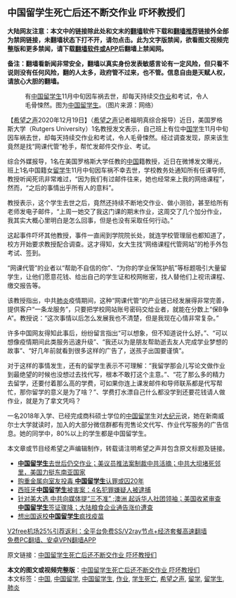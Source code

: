  <h2>中国留学生死亡后还不断交作业 吓坏教授们</h2> <p class="notice"><b>大陆网友注意：本文中的链接除此处和文末的<a href="https://github.com/bannedbook/fanqiang" >翻墙</a>软件下载和<a href="https://github.com/killgcd/justmysocks/blob/master/README.md">翻墙推荐</a>链接外全部为禁网链接，未翻墙状态下打不开，请勿点击。此为文字版禁闻，欲看图文视频完整版和更多禁闻，请下载<a href="https://github.com/bannedbook/fanqiang">翻墙软件或APP</a>后翻墙上禁闻网。</p><p>备注：翻墙看新闻非常安全，翻墙以真实身份发表敏感言论有一定风险，但只看不说则没有任何风险，翻的人太多，政府管不过来，也不管。信息自由是天赋人权，请放心大胆的翻墙。</b></p>  <div class="entry"> <figure><figcaption>有<span class='wp_keywordlink_affiliate'><a href="https://www.bannedbook.org/" title="中国" target="_blank">中国</a></span><a href="https://www.bannedbook.org/bnews/tag/%e7%95%99%e5%ad%a6%e7%94%9f/" class="st_tag internal_tag" rel="tag" title="标签 留学生 下的日志">留学生</a>11月中旬因车祸去世，却每天持续交<a href="https://www.bannedbook.org/bnews/tag/%E4%BD%9C%E4%B8%9A/" class="st_tag internal_tag" rel="tag" title="标签 作业 下的日志">作业</a>和考试，令人毛骨悚然。图为<a href="https://www.bannedbook.org/bnews/tag/%e4%b8%ad%e5%9b%bd%e7%95%99%e5%ad%a6%e7%94%9f/" class="st_tag internal_tag" rel="tag" title="标签 中国留学生 下的日志">中国留学生</a>。（图片来源：网络）</figcaption></figure> <p>【<span class='wp_keywordlink_affiliate'><a href="https://www.soundofhope.org" title="希望之声" target="_blank">希望之声</a></span>2020年12月19日】（<a href="https://www.bannedbook.org/bnews/tag/%e5%b8%8c%e6%9c%9b%e4%b9%8b%e5%a3%b0/" class="st_tag internal_tag" rel="tag" title="标签 希望之声 下的日志">希望之声</a>记者福明真综合报导）近日，美国罗格斯大学（Rutgers University）1名教授发文表示，自己班上有位中<span class='wp_keywordlink'><a href="https://www.bannedbook.org/forum24/" title="国学传统文化禁书" target="_blank">国学</a></span>生11月中旬因车祸去世，却每天持续交作业和考试，令人毛骨悚然。经过调查发现，原来该生竟然是找“网课代管”枪手，帮忙发邮件交作业、考试。</p> <p>综合外媒报导，1名在美国罗格斯大学任教的<a href="https://www.bannedbook.org/bnews/tag/%E4%B8%AD%E5%9B%BD/" class="st_tag internal_tag" rel="tag" title="标签 中国 下的日志">中国</a>籍教授，近日在微博发文曝光，班上1名中国籍女<a href="https://www.bannedbook.org/bnews/tag/%E7%95%99%E5%AD%A6/" class="st_tag internal_tag" rel="tag" title="标签 留学 下的日志">留学</a>生11月中旬因车祸不幸去世，学校教务处通知所有任课导师,教授听闻死讯非常难过，“因为我们有过邮件往来，她也经常来上我的网络课程”，然而，“之后的事情出乎所有人的意料”。</p>  <p>教授表示，这个学生去世之后，竟然还持续不断地交作业、做小测验，甚至给所有老师发电子邮件，“上周一她交了我这门课的期末作业，这周交了几个加分作业，我其实大概心里明白是怎么回事，但是也没有采取任何行动。”</p> <p>这起事件吓坏其他教授，事件一直闹到学院院长处，就连学校管理层也都知道了，校方开始要求教授配合调查。这才得知，女大生找“网络课程代管网站”的枪手外包考试、签到。</p>  <p>“网课代管”的业者以“帮助不自信的你”、“为你的学业保驾护航”等标题吸引大量留学生，让他们愿意花钱、给出自己的学生证和校网帐密，找人替他们上视讯课程、缴交报告等。</p> <p>该教授指出，中共<a href="https://www.bannedbook.org/bnews/tag/%e8%82%ba%e7%82%8e/" class="st_tag internal_tag" rel="tag" title="标签 肺炎 下的日志">肺炎</a>疫情期间，这种“网课代管”的产业链已经发展得非常完善，提供客户“一条龙服务”，只要把学校网站账号密码交给业者，就能在分数上“保B争A”。教授说：“这次事情以后怎么发展我也不清楚，但是我现在心情非常复杂。”</p>  <p>许多中国网友得知此事后，纷纷留言指出“可以想象，但不知道说什么好。”、“可以想像疫情期间此类服务迅速升级”、“我还以为是朋友帮助逝去友人完成学业梦想的故事”、“好几年前就看到很多这样的广告了，送孩子出国要谨慎”。</p> <p>对于这样的事情发生，还有的留学生表示不可理解：“我留学那会儿写论文做作业到最绝望的时候也没想过去找代写，根本不敢打这个主意。”、“花了那么多的精力去留学，还要付着那么高的学费，可如果你连上课发邮件和导师联系都是代写帮忙，那你留学的意义是为了啥？”、学费打水漂自己什么都没学到还要花钱请人做作业，就是为了拿文凭吗？</p>  <p>一名2018年入学、已经完成商科硕士学位的<a href="https://www.bannedbook.org/bnews/tag/%E4%B8%AD%E5%9B%BD%E7%95%99%E5%AD%A6/" class="st_tag internal_tag" rel="tag" title="标签 中国留学 下的日志">中国留学</a>生对<span class='wp_keywordlink_affiliate'><a href="http://www.epochtimes.com/" title="大纪元" target="_blank">大纪元</a></span>说，她在新南威尔士大学就读时，加入的大部分微信群都有兜售论文代写、作业代写服务的广告信息。她的同学中，80%以上的学生都是中国留学生。</p> <p>本文章或节目经希望之声编辑制作，转载请注明希望之声并包含原文标题及链接。</p> <ul class='op-related-articles' title='相关阅读'> <li><a href='https://www.bannedbook.org/bnews/bannedvideo/20201218/1450218.html' target='_blank'><b>中国留学生</b>去世后仍交作业；美议员推法案制裁中共活摘；中共大坝堵死邻里，美国力挺东南亚国家</a></li> <li><a href='https://www.bannedbook.org/bnews/comments/20201201/1440147.html' target='_blank'>购重金属向室友投毒 <b>中国留学生</b>认罪或囚20年</a></li> <li><a href='https://www.bannedbook.org/bnews/baitai/20201201/1440120.html' target='_blank'>西班牙<b>中国留学生</b>被害案：4名犯罪嫌疑人被逮捕</a></li> <li><a href='https://www.bannedbook.org/bnews/bannedvideo/20201109/1428048.html' target='_blank'>针对美大选 中共向媒体提“三不准” ;澳洲 起诉华人社团领袖；美国收紧审查 <b>中国留学生</b>签证骤降；大陆粮食企业通告涨价遭查</a></li> <li><a href='https://www.bannedbook.org/bnews/baitai/20201108/1427960.html' target='_blank'>想出国返校<b>中国留学生</b>疯找疫苗</a></li> </ul> <p class="texttj"> <a href="https://www.bannedbook.org/forum23/topic22702.html" target="_blank">V2free机场25%引荐返利：全平台免费SS/V2ray节点+经济套餐高速翻墙</a><br/> <a href="https://github.com/bannedbook/fanqiang/wiki/%E7%A6%81%E9%97%BB%E7%BD%91%E5%AE%89%E5%8D%93%E7%BF%BB%E5%A2%99%E6%96%B0%E9%97%BBAPP" target="_blank">免费PC翻墙、安卓VPN翻墙APP</a></p><p>原文链接：<a class="src_link"  href="https://www.soundofhope.org/post/455206" target="_blank">中国留学生死亡后还不断交作业 吓坏教授们</a></p><a name='sharetosocial'></a>       <div><b>本文的图文或视频完整版</b>：<a href='https://www.bannedbook.org/bnews/comments/20201219/1451003.html'>中国留学生死亡后还不断交作业 吓坏教授们</a></div>  </div><!--END ENTRY--> <div class="postfooter"> <div>本文标签：<a href="https://www.bannedbook.org/bnews/tag/%E4%B8%AD%E5%9B%BD/" rel="tag">中国</a>, <a href="https://www.bannedbook.org/bnews/tag/%E4%B8%AD%E5%9B%BD%E7%95%99%E5%AD%A6/" rel="tag">中国留学</a>, <a href="https://www.bannedbook.org/bnews/tag/%e4%b8%ad%e5%9b%bd%e7%95%99%e5%ad%a6%e7%94%9f/" rel="tag">中国留学生</a>, <a href="https://www.bannedbook.org/bnews/tag/%E4%BD%9C%E4%B8%9A/" rel="tag">作业</a>, <a href="https://www.bannedbook.org/bnews/tag/%E5%AD%A6%E7%94%9F%E6%AD%BB%E4%BA%A1/" rel="tag">学生死亡</a>, <a href="https://www.bannedbook.org/bnews/tag/%e5%b8%8c%e6%9c%9b%e4%b9%8b%e5%a3%b0/" rel="tag">希望之声</a>, <a href="https://www.bannedbook.org/bnews/tag/%E7%95%99%E5%AD%A6/" rel="tag">留学</a>, <a href="https://www.bannedbook.org/bnews/tag/%e7%95%99%e5%ad%a6%e7%94%9f/" rel="tag">留学生</a>, <a href="https://www.bannedbook.org/bnews/tag/%e8%82%ba%e7%82%8e/" rel="tag">肺炎</a></div>  </div><!--END POSTFOOTER--> 